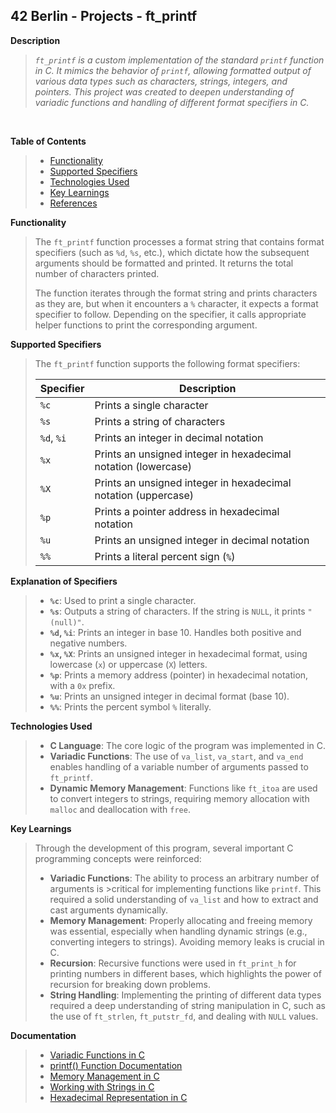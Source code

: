 ## 42 Berlin - Projects - ft_printf

**Description**
>_`ft_printf` is a custom implementation of the standard `printf` function in C. It mimics the behavior of `printf`, allowing formatted output of various data types such as characters, strings, integers, and pointers. This project was created to deepen understanding of variadic functions and handling of different format specifiers in C._
>

<br>

**Table of Contents**
>- [Functionality](#functionality)
>- [Supported Specifiers](#supported-specifiers)
>- [Technologies Used](#technologies-used)
>- [Key Learnings](#key-learnings)
>- [References](#references)
>

**Functionality**
>The `ft_printf` function processes a format string that contains format specifiers (such as `%d`, `%s`, etc.), which dictate how the subsequent arguments should be formatted and printed. It returns the total number of characters printed. 
>
>The function iterates through the format string and prints characters as they are, but when it encounters a `%` character, it expects a format specifier to follow. Depending on the specifier, it calls appropriate helper functions to print the corresponding argument.
>

**Supported Specifiers**
>The `ft_printf` function supports the following format specifiers:
>
>| Specifier | Description |
>|-----------|-------------|
>| `%c`      | Prints a single character |
>| `%s`      | Prints a string of characters |
>| `%d`, `%i`| Prints an integer in decimal notation |
>| `%x`      | Prints an unsigned integer in hexadecimal notation (lowercase) |
>| `%X`      | Prints an unsigned integer in hexadecimal notation (uppercase) |
>| `%p`      | Prints a pointer address in hexadecimal notation |
>| `%u`      | Prints an unsigned integer in decimal notation |
>| `%%`      | Prints a literal percent sign (`%`) |
>

**Explanation of Specifiers**
>- **`%c`**: Used to print a single character.
>- **`%s`**: Outputs a string of characters. If the string is `NULL`, it prints `"(null)"`.
>- **`%d`, `%i`**: Prints an integer in base 10. Handles both positive and negative numbers.
>- **`%x`, `%X`**: Prints an unsigned integer in hexadecimal format, using lowercase (`x`) or uppercase (`X`) letters.
>- **`%p`**: Prints a memory address (pointer) in hexadecimal notation, with a `0x` prefix.
>- **`%u`**: Prints an unsigned integer in decimal format (base 10).
>- **`%%`**: Prints the percent symbol `%` literally.
>

**Technologies Used**
>- **C Language**: The core logic of the program was implemented in C.
>- **Variadic Functions**: The use of `va_list`, `va_start`, and `va_end` enables handling of a variable number of arguments passed to `ft_printf`.
>- **Dynamic Memory Management**: Functions like `ft_itoa` are used to convert integers to strings, requiring memory allocation with `malloc` and deallocation with `free`.
>

**Key Learnings**
>Through the development of this program, several important C programming concepts were reinforced:
>
>- **Variadic Functions**: The ability to process an arbitrary number of arguments is >critical for implementing functions like `printf`. This required a solid understanding of `va_list` and how to extract and cast arguments dynamically.
>- **Memory Management**: Properly allocating and freeing memory was essential, especially when handling dynamic strings (e.g., converting integers to strings). Avoiding memory leaks is crucial in C.
>- **Recursion**: Recursive functions were used in `ft_print_h` for printing numbers in different bases, which highlights the power of recursion for breaking down problems.
>- **String Handling**: Implementing the printing of different data types required a deep understanding of string manipulation in C, such as the use of `ft_strlen`, `ft_putstr_fd`, and dealing with `NULL` values.
>

**Documentation**
>- [Variadic Functions in C](https://en.cppreference.com/w/c/variadic)
>- [printf() Function Documentation](https://www.cplusplus.com/reference/cstdio/printf/)
>- [Memory Management in C](https://www.cprogramming.com/tutorial/c/lesson6.html)
>- [Working with Strings in C](https://www.tutorialspoint.com/c_standard_library/c_function_strlen.htm)
>- [Hexadecimal Representation in C](https://www.geeksforgeeks.org/hexadecimal-in-c/)
>
